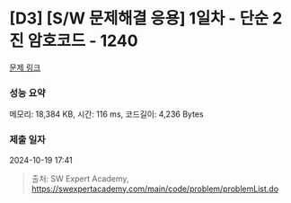 # [D3] [S/W 문제해결 응용] 1일차 - 단순 2진 암호코드 - 1240 

[문제 링크](https://swexpertacademy.com/main/code/problem/problemDetail.do?contestProbId=AV15FZuqAL4CFAYD) 

### 성능 요약

메모리: 18,384 KB, 시간: 116 ms, 코드길이: 4,236 Bytes

### 제출 일자

2024-10-19 17:41



> 출처: SW Expert Academy, https://swexpertacademy.com/main/code/problem/problemList.do